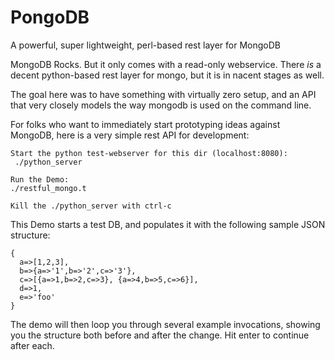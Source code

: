 PongoDB
=======

A powerful, super lightweight, perl-based rest layer for MongoDB

 MongoDB Rocks. But it only comes with a read-only webservice.
 There *is* a decent python-based rest layer for mongo, but it is in nacent stages as well.
 
 The goal here was to have something with virtually zero setup, and an API that very closely models the way mongodb is used on the command line. 
 
 For folks who want to immediately start prototyping ideas against MongoDB,
 here is a very simple rest API for development:
 
    Start the python test-webserver for this dir (localhost:8080):
     ./python_server

    Run the Demo:
    ./restful_mongo.t

    Kill the ./python_server with ctrl-c

This Demo starts a test DB, and populates it with 
the following sample JSON structure:

    {
      a=>[1,2,3],
      b=>{a=>'1',b=>'2',c=>'3'},
      c=>[{a=>1,b=>2,c=>3}, {a=>4,b=>5,c=>6}],
      d=>1,
      e=>'foo'
    }

The demo will then loop you through several example
invocations, showing you the structure both before
and after the change. Hit enter to continue after each.
